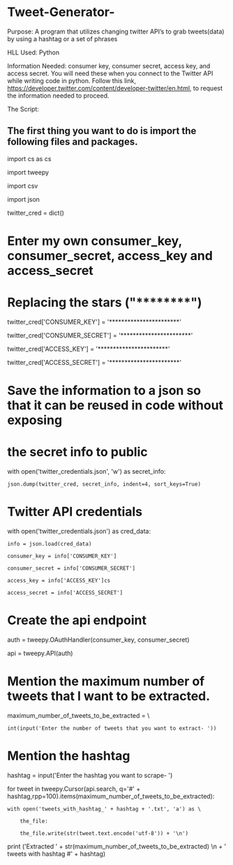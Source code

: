 # Tweet-Generator-
Purpose: A program that utilizes changing twitter API’s to grab tweets(data) by using a hashtag or a set of phrases

HLL Used: Python

Information Needed: consumer key, consumer secret, access key, and access secret. You will need these when you connect to the Twitter API while writing code in python. Follow this link, https://developer.twitter.com/content/developer-twitter/en.html,  to request the information needed to proceed.

The Script: 

## The first thing you want to do is import the following files and packages. 
import cs as cs

import tweepy

import csv

import json

twitter_cred = dict()

# Enter my own consumer_key, consumer_secret, access_key and access_secret
# Replacing the stars ("********")

twitter_cred['CONSUMER_KEY'] = '***********************'

twitter_cred['CONSUMER_SECRET'] = '***********************'

twitter_cred['ACCESS_KEY'] = '***********************'

twitter_cred['ACCESS_SECRET'] = '***********************'

# Save the information to a json so that it can be reused in code without exposing
# the secret info to public

with open('twitter_credentials.json', 'w') as secret_info:

    json.dump(twitter_cred, secret_info, indent=4, sort_keys=True)

# Twitter API credentials

with open('twitter_credentials.json') as cred_data:

    info = json.load(cred_data)
    
    consumer_key = info['CONSUMER_KEY']
    
    consumer_secret = info['CONSUMER_SECRET']
    
    access_key = info['ACCESS_KEY']cs
    
    access_secret = info['ACCESS_SECRET']

# Create the api endpoint

auth = tweepy.OAuthHandler(consumer_key, consumer_secret)

api = tweepy.API(auth)

# Mention the maximum number of tweets that I want to be extracted.

maximum_number_of_tweets_to_be_extracted = \

    int(input('Enter the number of tweets that you want to extract- '))

# Mention the hashtag

hashtag = input('Enter the hashtag you want to scrape- ')

for tweet in tweepy.Cursor(api.search, q='#' + hashtag,rpp=100).items(maximum_number_of_tweets_to_be_extracted):
                           
    with open('tweets_with_hashtag_' + hashtag + '.txt', 'a') as \
    
        the_file:
        
        the_file.write(str(tweet.text.encode('utf-8')) + '\n')
        

print ('Extracted ' + str(maximum_number_of_tweets_to_be_extracted) \n  + ' tweets with hashtag #' + hashtag)
